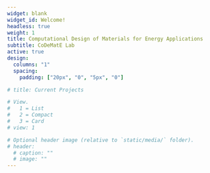 ```yaml
---
widget: blank
widget_id: Welcome!
headless: true
weight: 1
title: Computational Design of Materials for Energy Applications
subtitle: CoDeMatE Lab
active: true
design:
  columns: "1"
  spacing:
    padding: ["20px", "0", "5px", "0"]

# title: Current Projects

# View.
#   1 = List
#   2 = Compact
#   3 = Card
# view: 1

# Optional header image (relative to `static/media/` folder).
# header:
  # caption: ""
  # image: ""
---
```

